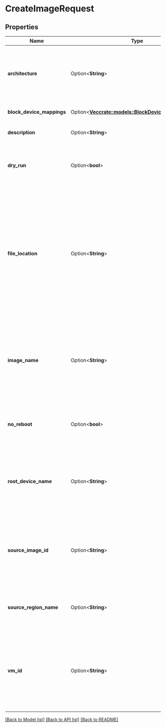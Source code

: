 # CreateImageRequest

## Properties

Name | Type | Description | Notes
------------ | ------------- | ------------- | -------------
**architecture** | Option<**String**> | The architecture of the OMI (by default, `i386` if you specified the `FileLocation` or `RootDeviceName` parameter). | [optional]
**block_device_mappings** | Option<[**Vec<crate::models::BlockDeviceMappingImage>**](BlockDeviceMappingImage.md)> | One or more block device mappings. | [optional]
**description** | Option<**String**> | A description for the new OMI. | [optional]
**dry_run** | Option<**bool**> | If true, checks whether you have the required permissions to perform the action. | [optional]
**file_location** | Option<**String**> | The pre-signed URL of the OMI manifest file, or the full path to the OMI stored in a bucket. If you specify this parameter, a copy of the OMI is created in your account. You must specify only one of the following parameters: `FileLocation`, `RootDeviceName`, `SourceImageId` or `VmId`. | [optional]
**image_name** | Option<**String**> | A unique name for the new OMI.<br /> Constraints: 3-128 alphanumeric characters, underscores (_), spaces ( ), parentheses (()), slashes (/), periods (.), or dashes (-). | [optional]
**no_reboot** | Option<**bool**> | If false, the VM shuts down before creating the OMI and then reboots. If true, the VM does not. | [optional]
**root_device_name** | Option<**String**> | The name of the root device. You must specify only one of the following parameters: `FileLocation`, `RootDeviceName`, `SourceImageId` or `VmId`. | [optional]
**source_image_id** | Option<**String**> | The ID of the OMI you want to copy. You must specify only one of the following parameters: `FileLocation`, `RootDeviceName`, `SourceImageId` or `VmId`. | [optional]
**source_region_name** | Option<**String**> | The name of the source Region, which must be the same as the Region of your account. | [optional]
**vm_id** | Option<**String**> | The ID of the VM from which you want to create the OMI. You must specify only one of the following parameters: `FileLocation`, `RootDeviceName`, `SourceImageId` or `VmId`. | [optional]

[[Back to Model list]](../README.md#documentation-for-models) [[Back to API list]](../README.md#documentation-for-api-endpoints) [[Back to README]](../README.md)


